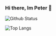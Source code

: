 ### Hi there, Im Peter 👋

![Github Status](https://github-readme-stats.vercel.app/api?username=peteringram0&count_private=true&show_icons=true&theme=onedark)

![Top Langs](https://github-readme-stats.vercel.app/api/top-langs/?username=peteringram0&layout=compact&theme=onedark)
